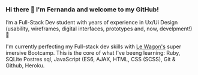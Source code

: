 ### Hi there 👋 I'm Fernanda and welcome to my GitHub!

I’m a Full-Stack Dev student with years of experience in Ux/Ui Design (usability, wireframes, digital interfaces, prototypes and, now, develpment!) 🚀 

I'm currently perfecting my Full-stack dev skills with <a href="https://www.lewagon.com/" target="_blank">Le Wagon's</a> super imersive Bootcamp. This is the core of what I've beeng learning: Ruby, SQLite Postres sql, JavaScript (ES6, AJAX, HTML, CSS (SCSS), Git & Github, Heroku.

<!--
**fernanda-freitas/fernanda-freitas** is a ✨ _special_ ✨ repository because its `README.md` (this file) appears on your GitHub profile.

Here are some ideas to get you started:

- 🔭 I’m currently working on Integer Consulting partning with BUNAC
- 🌱 I’m currently learning Full Stack Web Development in Lewagon
- 👯 I’m looking to collaborate on ...
- 🤔 I’m looking for help with ...
- 💬 Ask me about ...
- 📫 How to reach me: ...
- 😄 Pronouns: ...
- ⚡ Fun fact: ...
-->
